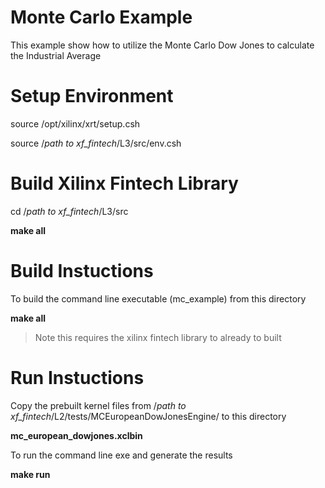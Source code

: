 
# Monte Carlo Example

This example show how to utilize the Monte Carlo Dow Jones to calculate the Industrial Average


# Setup Environment

source /opt/xilinx/xrt/setup.csh

source /*path to xf_fintech*/L3/src/env.csh


# Build Xilinx Fintech Library

cd  /*path to xf_fintech*/L3/src

**make all**


# Build Instuctions

To build the command line executable (mc_example) from this directory

**make all**

> Note this requires the xilinx fintech library to already to built


# Run Instuctions

Copy the prebuilt kernel files from /*path to xf_fintech*/L2/tests/MCEuropeanDowJonesEngine/ to this directory

**mc_european_dowjones.xclbin**


To run the command line exe and generate the results

**make run**
